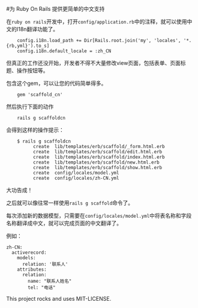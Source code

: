 #为 Ruby On Rails 提供更简单的中文支持

在`ruby on rails`开发中，打开`config/application.rb`中的注释，就可以使用中文的I18n翻译功能了。

```
    config.i18n.load_path += Dir[Rails.root.join('my', 'locales', '*.{rb,yml}').to_s]
    config.i18n.default_locale = :zh_CN
```

但真正的工作还没开始，开发者不得不大量修改view页面，包括表单、页面标题、操作按钮等。

包含这个gem，可以让您的代码简单得多。

```
    gem 'scaffold_cn'
```

然后执行下面的动作
```
    rails g scaffoldcn
```
会得到这样的操作提示：
```
    $ rails g scaffoldcn
          create  lib/templates/erb/scaffold/_form.html.erb
          create  lib/templates/erb/scaffold/edit.html.erb
          create  lib/templates/erb/scaffold/index.html.erb
          create  lib/templates/erb/scaffold/new.html.erb
          create  lib/templates/erb/scaffold/show.html.erb
          create  config/locales/model.yml
          create  config/locales/zh-CN.yml
```
大功告成！

之后就可以像往常一样使用`rails g scaffold`命令了。

每次添加新的数据模型，只需要在`config/locales/model.yml`中将表名称和字段名称翻译成中文，就可以完成页面的中文翻译了。

例如：
```
zh-CN:
  activerecord:
    models:
      relation: '联系人'
    attributes:
      relation:
        name: "联系人姓名"
        tel: "电话"
```

This project rocks and uses MIT-LICENSE.